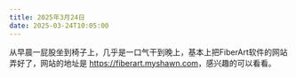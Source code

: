 ```yaml
---
title: 2025年3月24日
date: 2025-03-24T10:05:00
---
```


从早晨一屁股坐到椅子上，几乎是一口气干到晚上，基本上把FiberArt软件的网站弄好了，网站的地址是 <https://fiberart.myshawn.com>，感兴趣的可以看看。

